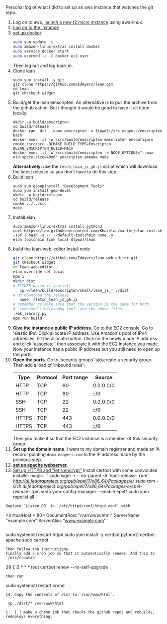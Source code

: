 Personal log of what I did to set up an aws instance that watches the git repo.


1. Log on to aws, [launch a new t2.micro instance](https://docs.aws.amazon.com/AWSEC2/latest/UserGuide/launching-instance.html) using aws-linux.
2. [Log on to the instance](https://docs.aws.amazon.com/AWSEC2/latest/UserGuide/AccessingInstances.html)
3. [set up docker](https://docs.aws.amazon.com/AmazonECS/latest/developerguide/docker-basics.html):
    ```sh
    sudo yum update -y
    sudo amazon-linux-extras install docker
    sudo service docker start
    sudo usermod -a -G docker ec2-user
    ```
    Then log out and log back in.
4. Clone lean
   ```
   sudo yum install -y git
   git clone https://github.com/EdAyers/lean.git
   cd lean
   git checkout widget
   ```
5. Build/get the lean emscripten. An alternative is to pull the archive from the github action. But I thought it would be good to have it all done locally.
   ```
   mkdir -p build/emscripten
   cd build/release
   docker run -dit --name emscripten -v $(pwd):/src edayers/emscripten bash
   docker exec -it -w /src/build/emscripten emscripten emconfigure cmake /src/src -DCMAKE_BUILD_TYPE=Emscripten -DLEAN_EMSCRIPTEN_BUILD=Main
   docker exec -it -w /src/build/emscripten -e NODE_OPTIONS="--max-old-space-size=4096" emscripten emmake make
   ```
   __Alternatively:__ use the `fetch_lean_js_gh.js` script which will download the latest release so you don't have to do this step.
6. Build lean
   ```
   sudo yum groupinstall "Development Tools"
   sudo yum install gmp-devel
   mkdir -p build/release
   cd build/release
   cmake ../../src
   make
   ```
7. Install elan
   ```
   sudo amazon-linux-extras install python3
   curl https://raw.githubusercontent.com/Kha/elan/master/elan-init.sh -sSf | bash -s -- --default-toolchain none -y
   elan toolchain link local $(pwd)/lean
   ```
8. build the lean-web-editor
   [Install node](https://docs.aws.amazon.com/sdk-for-javascript/v2/developer-guide/setting-up-node-on-ec2-instance.html)
   ```sh
   git clone https://github.com/EdAyers/lean-web-editor.git
   git checkout widget
   cd lean-web-editor
   elan override set local
   npm i
   mkdir dist
   # EITHER build it yourself
      cp ~/lean/build/emscripten/shell/lean_js_* ./dist
   # OR download the release
      node ./fetch_lean_js_gh.js
   # remember to make sure that the version is the same for both
   # `combined_lib/leanpkg.toml` and the above files.
   ./mk_library.py
   npm run build
   ```
9.  __Give the instance a public IP address.__
   Go to the EC2 console.
   Go to 'elastic IPs'.
   Click allocate IP address.
   Use Amazon's pool of IPv4 addresses, hit the allocate button.
   Click on the newly made IP address and click 'associate', then associate it with the EC2 instance you made.
   Now your instance has a public IP address but you still need to open up the ports.
11. __Open the ports__. Go to 'security groups' tab,create a security group. Then add a load of 'inbound rules':
    <table>
        <tr><th>Type</th>  <th>Protocol</th> <th>Port range</th> <th>Source</th></tr>
        <tr><td>HTTP</td>  <td>TCP</td> <td>80</td>  <td>0.0.0.0/0</td></tr>
        <tr><td>HTTP</td>  <td>TCP</td> <td>80</td>  <td>::/0</td></tr>
        <tr><td>SSH</td>   <td>TCP</td> <td>22</td>  <td>0.0.0.0/0</td></tr>
        <tr><td>SSH</td>   <td>TCP</td> <td>22</td>  <td>::/0</td></tr>
        <tr><td>HTTPS</td> <td>TCP</td> <td>443</td> <td>0.0.0.0/0</td></tr>
        <tr><td>HTTPS</td> <td>TCP</td> <td>443</td> <td>::/0</td></tr>
    </table>
    Then you make it so that the EC2 instance is a member of this security group.
12. __Set up the domain name__. I went to my domain registrar and made an 'A record' pointing `demo.edayers.com` to the IP address made by the previous step.
13. [__set up apache webserver__](https://docs.aws.amazon.com/AWSEC2/latest/UserGuide/ec2-lamp-amazon-linux-2.html).
14. [Set up HTTPS and "let's encrypt"](https://docs.aws.amazon.com/AWSEC2/latest/UserGuide/SSL-on-amazon-linux-2.html)
   Install certbot with some convoluted installer magic.
    ``
   sudo wget -r --no-parent -A 'epel-release-*.rpm' http://dl.fedoraproject.org/pub/epel/7/x86_64/Packages/e/
   sudo rpm -Uvh dl.fedoraproject.org/pub/epel/7/x86_64/Packages/e/epel-release-*.rpm
   sudo yum-config-manager --enable epel*
   sudo yum repolist all
   ```
   Replace `Listen 80` in `/etc/httpd/conf/httpd.conf` with
   ```
   <VirtualHost *:80>
    DocumentRoot "/var/www/html"
    ServerName "example.com"
    ServerAlias "www.example.com"
   </VirtualHost>
   ```
   ```
   sudo systemctl restart httpd
   sudo yum install -y certbot python2-certbot-apache
   sudo certbot
   ```
   Then follow the instructions.
   Finally add a cron job so that it automatically renews. Add this to `/etc/crontab`
   ```
   39      1,13    *       *       *       root    certbot renew --no-self-upgrade
   ```
   then run
   ```
   sudo systemctl restart crond
   ```
14. Copy the contents of dist to `/var/www/html`.
    ```
    cp ./dist/* /var/www/html
    ```
1.  [ ] make a chron job that checks the github repos and rebuilds, redeploys everything.
